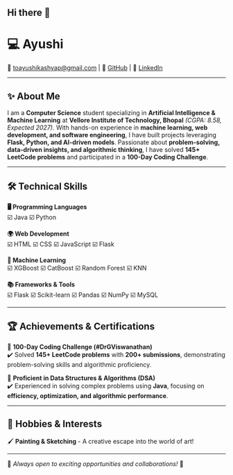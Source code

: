 ## Hi there 👋

# 💻 Ayushi  
📧 toayushikashyap@gmail.com | 
🔗 [GitHub](https://github.com/ayushi_github) | 🔗 [LinkedIn](https://linkedin.com/in/ayushi_linkedin)  

---

## ✨ About Me  
I am a **Computer Science** student specializing in **Artificial Intelligence & Machine Learning** at **Vellore Institute of Technology, Bhopal** *(CGPA: 8.58, Expected 2027)*. With hands-on experience in **machine learning, web development, and software engineering**, I have built projects leveraging **Flask, Python, and AI-driven models**. Passionate about **problem-solving, data-driven insights, and algorithmic thinking**, I have solved **145+ LeetCode problems** and participated in a **100-Day Coding Challenge**.  

---


## 🛠️ Technical Skills  

**🖥️ Programming Languages**  
☑️ Java ☑️ Python  

**🌍 Web Development**  
☑️ HTML ☑️ CSS ☑️ JavaScript ☑️ Flask  

**🤖 Machine Learning**  
☑️ XGBoost ☑️ CatBoost ☑️ Random Forest ☑️ KNN  

**📚 Frameworks & Tools**  
☑️ Flask ☑️ Scikit-learn ☑️ Pandas ☑️ NumPy ☑️ MySQL  

---

## 🏆 Achievements & Certifications  

🎯 **100-Day Coding Challenge (#DrGViswanathan)**  
✔️ Solved **145+ LeetCode problems** with **200+ submissions**, demonstrating problem-solving skills and algorithmic proficiency.  

📌 **Proficient in Data Structures & Algorithms (DSA)**  
✔️ Experienced in solving complex problems using **Java**, focusing on **efficiency, optimization, and algorithmic performance**.  

---

## 🎨 Hobbies & Interests  

🖌️ **Painting & Sketching** - A creative escape into the world of art!  

---

🔹 *Always open to exciting opportunities and collaborations!* 🚀  


